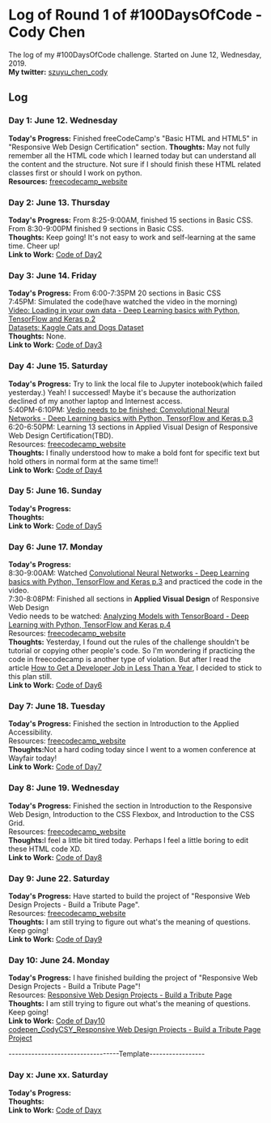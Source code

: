 # Log of Round 1 of #100DaysOfCode - Cody Chen

The log of my #100DaysOfCode challenge. Started on June 12, Wednesday, 2019.<br>
<strong>My twitter:</strong> <a href="https://twitter.com/szuyu_chen_cody">szuyu_chen_cody</a><br> 
## Log

### Day 1: June 12. Wednesday
<strong>Today's Progress:</strong> Finished freeCodeCamp's "Basic HTML and HTML5" in "Responsive Web Design Certification" section.
<strong>Thoughts:</strong> May not fully remember all the HTML code which I learned today but can understand all the content and the structure. Not sure if I should finish these HTML related classes first or should I work on python.<br>
<strong>Resources:</strong> <a href="https://learn.freecodecamp.org/">freecodecamp_website</a><br>


### Day 2: June 13. Thursday
<strong>Today's Progress:</strong> From 8:25-9:00AM, finished 15 sections in Basic CSS. <br>
From 8:30-9:00PM finished 9 sections in Basic CSS.<br>
<strong>Thoughts:</strong> Keep going! It's not easy to work and self-learning at the same time. Cheer up!<br>
<strong>Link to Work:</strong> <a href="https://github.com/chen-szuyu-cody/100-days-of-code/blob/master/r1code/day2">Code of Day2</a><br>


### Day 3: June 14. Friday
<strong>Today's Progress:</strong> From 6:00-7:35PM 20 sections in Basic CSS <br>
7:45PM: Simulated the code(have watched the video in the morning) <br>
<a href="https://www.youtube.com/watch?v=j-3vuBynnOE&t=232s">Video: Loading in your own data - Deep Learning basics with Python, TensorFlow and Keras p.2</a><br>
<a href="https://www.microsoft.com/en-us/download/details.aspx?id=54765">Datasets: Kaggle Cats and Dogs Dataset</a><br>
<strong>Thoughts:</strong> None.<br>
<strong>Link to Work:</strong> <a href="https://github.com/chen-szuyu-cody/100-days-of-code/blob/master/r1code/day3">Code of Day3</a><br>


### Day 4: June 15. Saturday
<strong>Today's Progress:</strong> Try to link the local file to Jupyter inotebook(which failed yesterday.) Yeah! I successed! Maybe it's because the authorization declined of my another laptop and Internest access.<br>
5:40PM-6:10PM: </strong> <a href="https://www.youtube.com/watch?v=WvoLTXIjBYU">Vedio needs to be finished: Convolutional Neural Networks - Deep Learning basics with Python, TensorFlow and Keras p.3</a><br>
6:20-6:50PM: Learning 13 sections in Applied Visual Design of Responsive Web Design Certification(TBD).<br>
Resources:</strong> <a href="https://learn.freecodecamp.org/">freecodecamp_website</a><br>
<strong>Thoughts:</strong> I finally understood how to make a bold font for specific text but hold others in normal form at the same time!!<br>
<strong>Link to Work:</strong> <a href="https://github.com/chen-szuyu-cody/100-days-of-code/blob/master/r1code/day4">Code of Day4</a><br>

### Day 5: June 16. Sunday
<strong>Today's Progress:</strong> <br>
<strong>Thoughts:</strong> <br>
<strong>Link to Work:</strong> <a href="https://github.com/chen-szuyu-cody/100-days-of-code/blob/master/r1code/day5">Code of Day5</a><br>

### Day 6: June 17. Monday
<strong>Today's Progress:</strong> <br>
8:30-9:00AM: Watched <a href="https://www.youtube.com/watch?v=WvoLTXIjBYU">Convolutional Neural Networks - Deep Learning basics with Python, TensorFlow and Keras p.3</a> and practiced the code in the video.<br> 
7:30-8:08PM: Finished all sections in <strong>Applied Visual Design</strong> of Responsive Web Design <br>
Vedio needs to be watched: <a href="https://www.youtube.com/watch?v=BqgTU7_cBnk">Analyzing Models with TensorBoard - Deep Learning with Python, TensorFlow and Keras p.4</a><br>
Resources:</strong> <a href="https://learn.freecodecamp.org/">freecodecamp_website</a><br>
<strong>Thoughts:</strong> Yesterday, I found out the rules of the challenge shouldn't be tutorial or copying other people's code. So I'm wondering if practicing the code in freecodecamp is another type of violation. But after I read the article <a href="https://www.freecodecamp.org/news/how-to-get-a-developer-job-in-less-than-a-year-c27bbfe71645/"> How to Get a Developer Job in Less Than a Year</a>, I decided to stick to this plan still. <br>
<strong>Link to Work:</strong> <a href="https://github.com/chen-szuyu-cody/100-days-of-code/blob/master/r1code/day6">Code of Day6</a><br>

### Day 7: June 18. Tuesday
<strong>Today's Progress:</strong>
Finished the section in Introduction to the Applied Accessibility.<br>
Resources:</strong> <a href="https://learn.freecodecamp.org/">freecodecamp_website</a><br>
<strong>Thoughts:</strong>Not a hard coding today since I went to a women conference at Wayfair today!<br>
<strong>Link to Work:</strong> <a href="https://github.com/chen-szuyu-cody/100-days-of-code/blob/master/r1code/day7">Code of Day7</a><br>

### Day 8: June 19. Wednesday
<strong>Today's Progress:</strong>
Finished the section in Introduction to the Responsive Web Design, Introduction to the CSS Flexbox, and Introduction to the CSS Grid.<br>
Resources:</strong> <a href="https://learn.freecodecamp.org/">freecodecamp_website</a><br>
<strong>Thoughts:</strong>I feel a little bit tired today. Perhaps I feel a little boring to edit these HTML code XD.<br>
<strong>Link to Work:</strong> <a href="https://github.com/chen-szuyu-cody/100-days-of-code/blob/master/r1code/day8">Code of Day8</a><br>

### Day 9: June 22. Saturday
<strong>Today's Progress:</strong>
Have started to build the project of "Responsive Web Design Projects - Build a Tribute Page".
<br>
Resources:</strong> <a href="https://learn.freecodecamp.org/">freecodecamp_website</a><br>
<strong>Thoughts:</strong> I am still trying to figure out what's the meaning of questions. Keep going! <br>
<strong>Link to Work:</strong> <a href="https://github.com/chen-szuyu-cody/100-days-of-code/blob/master/r1code/day9">Code of Day9</a><br>

### Day 10: June 24. Monday
<strong>Today's Progress:</strong>
I have finished building the project of "Responsive Web Design Projects - Build a Tribute Page"!
<br>
Resources:</strong> <a href="https://learn.freecodecamp.org/responsive-web-design/responsive-web-design-projects/build-a-tribute-page">Responsive Web Design Projects - Build a Tribute Page</a><br>
<strong>Thoughts:</strong> I am still trying to figure out what's the meaning of questions. Keep going! <br>
<strong>Link to Work:</strong> <a href="https://github.com/chen-szuyu-cody/100-days-of-code/blob/master/r1code/day10">Code of Day10</a><br>
<a href="https://codepen.io/CodyCSY/pen/LKLrJe">codepen_CodyCSY_Responsive Web Design Projects - Build a Tribute Page Project</a>

----------------------------------Template-----------------
### Day x: June xx. Saturday
<strong>Today's Progress:</strong> <br>
<strong>Thoughts:</strong> <br>
<strong>Link to Work:</strong> <a href="r1code/dayx">Code of Dayx</a><br>

